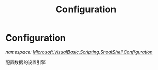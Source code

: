 ﻿---
title: Configuration
---

# Configuration
_namespace: [Microsoft.VisualBasic.Scripting.ShoalShell.Configuration](N-Microsoft.VisualBasic.Scripting.ShoalShell.Configuration.html)_

配置数据的设置引擎




